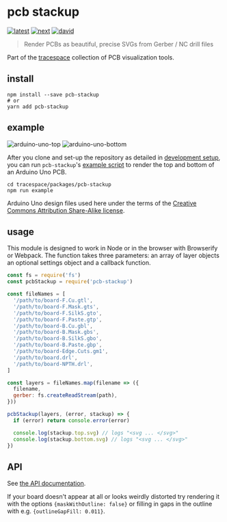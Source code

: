 # pcb stackup

[![latest][pcb-stackup-latest-badge]][npm]
[![next][pcb-stackup-next-badge]][npm-next]
[![david][pcb-stackup-david-badge]][david]

> Render PCBs as beautiful, precise SVGs from Gerber / NC drill files

Part of the [tracespace][] collection of PCB visualization tools.

[tracespace]: https://github.com/tracespace/tracespace
[npm]: https://www.npmjs.com/package/pcb-stackup
[npm-next]: https://www.npmjs.com/package/pcb-stackup/v/next
[david]: https://david-dm.org/tracespace/tracespace?path=packages/pcb-stackup
[pcb-stackup-latest-badge]: https://flat.badgen.net/npm/v/pcb-stackup
[pcb-stackup-next-badge]: https://flat.badgen.net/npm/v/pcb-stackup/next
[pcb-stackup-david-badge]: https://flat.badgen.net/david/dep/tracespace/tracespace/packages/pcb-stackup

## install

```shell
npm install --save pcb-stackup
# or
yarn add pcb-stackup
```

## example

![arduino-uno-top](https://unpkg.com/pcb-stackup@next/example/arduino-uno-top.svg)
![arduino-uno-bottom](https://unpkg.com/pcb-stackup@next/example/arduino-uno-bottom.svg)

After you clone and set-up the repository as detailed in [development setup](../..#development-setup), you can run `pcb-stackup`'s [example script](./example/index.js) to render the top and bottom of an Arduino Uno PCB.

```shell
cd tracespace/packages/pcb-stackup
npm run example
```

Arduino Uno design files used here under the terms of the [Creative Commons Attribution Share-Alike license](https://www.arduino.cc/en/Main/FAQ).

## usage

This module is designed to work in Node or in the browser with Browserify or
Webpack. The function takes three parameters: an array of layer objects an
optional settings object and a callback function.

```javascript
const fs = require('fs')
const pcbStackup = require('pcb-stackup')

const fileNames = [
  '/path/to/board-F.Cu.gtl',
  '/path/to/board-F.Mask.gts',
  '/path/to/board-F.SilkS.gto',
  '/path/to/board-F.Paste.gtp',
  '/path/to/board-B.Cu.gbl',
  '/path/to/board-B.Mask.gbs',
  '/path/to/board-B.SilkS.gbo',
  '/path/to/board-B.Paste.gbp',
  '/path/to/board-Edge.Cuts.gm1',
  '/path/to/board.drl',
  '/path/to/board-NPTH.drl',
]

const layers = fileNames.map(filename => ({
  filename,
  gerber: fs.createReadStream(path),
}))

pcbStackup(layers, (error, stackup) => {
  if (error) return console.error(error)

  console.log(stackup.top.svg) // logs "<svg ... </svg>"
  console.log(stackup.bottom.svg) // logs "<svg ... </svg>"
})
```

## API

See [the API documentation](./API.md).

If your board doesn't appear at all or looks weirdly distorted try rendering it
with the options `{maskWithOutline: false}` or filling in gaps in the outline
with e.g. `{outlineGapFill: 0.011}`.
